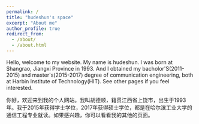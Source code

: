 ```yaml
---
permalink: /
title: "hudeshun's space"
excerpt: "About me"
author_profile: true
redirect_from: 
  - /about/
  - /about.html
---
```


Hello, welcome to my website. My name is hudeshun. I was born at Shangrao, Jiangxi Province in 1993. And I obtained my bacholor'S(2011-2015) and master's(2015-2017) degree of communication engineering, both at Harbin Institute of Technology(HIT). See other pages if you feel interested.

你好，欢迎来到我的个人网站。我叫胡德顺，籍贯江西省上饶市，出生于1993年。我于2015年获得学士学位，2017年获得硕士学位，都是在哈尔滨工业大学的通信工程专业就读。如果感兴趣，你可以看看我的其他的页面。
